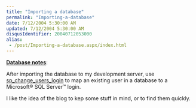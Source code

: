 ```yaml
---
title: "Importing a database"
permalink: "Importing-a-database"
date: 7/12/2004 5:30:00 AM
updated: 7/12/2004 5:30:00 AM
disqusIdentifier: 20040712053000
alias:
 - /post/Importing-a-database.aspx/index.html
---
```

<strong><u>Database notes</u></strong>:

After importing the database to my development server, use [sp_change_users_login](http://msdn.microsoft.com/library/default.asp?url=/library/en-us/tsqlref/ts_sp_addp_0awi.asp) to map an existing user in a database to a Microsoft® SQL Server™ login.
<!-- more -->

I like the idea of the blog to kep some stuff in mind, or to find them quickly.
